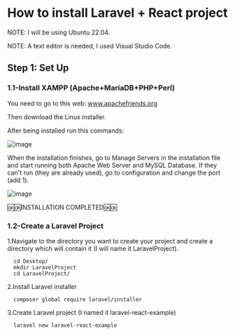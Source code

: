 # How to install Laravel + React project
  
NOTE: I will be using Ubuntu 22.04. 

NOTE: A text editor is needed, I used Visual Studio Code.


## Step 1: Set Up

### 1.1-Install XAMPP (Apache+MariaDB+PHP+Perl)
  You need to go to this web: www.apachefriends.org
  
  Then download the Linux installer.
  
  After being installed run this commands:
  
  ![image](https://github.com/user-attachments/assets/15005d6d-d044-48a4-842a-3e92ae91faaa)
  
  When the installation finishes, go to Manage Servers in the installation file and start running both Apache Web Server and MySQL Database. If they can't run (they are already used), go to configuration and    change the port (add 1).
  
  ![image](https://github.com/user-attachments/assets/9917ef7b-8cba-4edb-9c58-d837e3b3dbab)

  🆗🆗INSTALLATION COMPLETED🆗🆗
  
### 1.2-Create a Laravel Project
  1.Navigate to the directory you want to create your project and create a directory which will contain it (I will name it LaravelProject).
```
  cd Desktop/
  mkdir LaravelProject
  cd LaravelProject/
```

  2.Install Laravel installer
```
  composer global require laravel/installer
```

  3.Create Laravel project (I named it laravel-react-example)
```
  laravel new laravel-react-example
```
